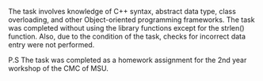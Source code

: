 The task involves knowledge of C++ syntax, abstract data type, class overloading, and other Object-oriented programming frameworks. 
The task was completed without using the <cstring> library functions except for the strlen() function. 
Also, due to the condition of the task, checks for incorrect data entry were not performed.

P.S 
The task was completed as a homework assignment for the 2nd year workshop of the CMC of MSU.
